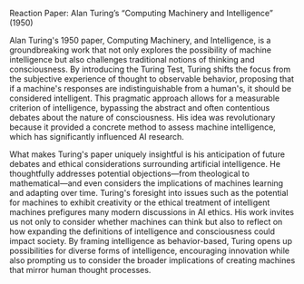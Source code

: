 Reaction Paper: Alan Turing’s “Computing Machinery and Intelligence” (1950)

Alan Turing's 1950 paper, Computing Machinery, and Intelligence, is a groundbreaking work that not only explores the possibility of machine intelligence but also challenges traditional notions of thinking and consciousness. By introducing the Turing Test, Turing shifts the focus from the subjective experience of thought to observable behavior, proposing that if a machine's responses are indistinguishable from a human's, it should be considered intelligent. This pragmatic approach allows for a measurable criterion of intelligence, bypassing the abstract and often contentious debates about the nature of consciousness. His idea was revolutionary because it provided a concrete method to assess machine intelligence, which has significantly influenced AI research.

What makes Turing's paper uniquely insightful is his anticipation of future debates and ethical considerations surrounding artificial intelligence. He thoughtfully addresses potential objections—from theological to mathematical—and even considers the implications of machines learning and adapting over time. Turing's foresight into issues such as the potential for machines to exhibit creativity or the ethical treatment of intelligent machines prefigures many modern discussions in AI ethics. His work invites us not only to consider whether machines can think but also to reflect on how expanding the definitions of intelligence and consciousness could impact society. By framing intelligence as behavior-based, Turing opens up possibilities for diverse forms of intelligence, encouraging innovation while also prompting us to consider the broader implications of creating machines that mirror human thought processes.
